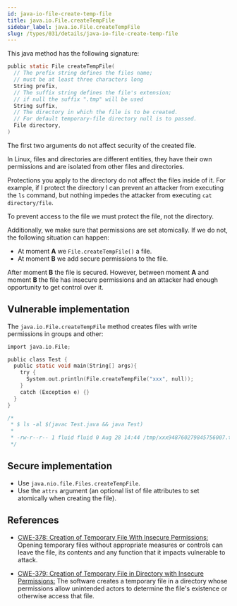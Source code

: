 ```yaml
---
id: java-io-file-create-temp-file
title: java.io.File.createTempFile
sidebar_label: java.io.File.createTempFile
slug: /types/031/details/java-io-file-create-temp-file
---
```


This java method has the following signature:

```c
public static File createTempFile(
  // The prefix string defines the files name;
  // must be at least three characters long
  String prefix,
  // The suffix string defines the file's extension;
  // if null the suffix ".tmp" will be used
  String suffix,
  // The directory in which the file is to be created.
  // For default temporary-file directory null is to passed.
  File directory,
)
```

The first two arguments
do not affect security
of the created file.

In Linux,
files and directories
are different entities,
they have their own permissions
and are isolated from other files and directories.

Protections you apply to the directory
do not affect the files inside of it.
For example,
if I protect the directory
I can prevent an attacker
from executing the `ls` command,
but nothing impedes the attacker
from executing `cat directory/file`.

To prevent access to the file
we must protect the file,
not the directory.

Additionally,
we make sure that permissions are set atomically.
If we do not,
the following situation can happen:

- At moment **A** we `File.createTempFile()` a file.
- At moment **B** we add secure permissions to the file.

After moment **B** the file is secured.
However,
between moment **A** and moment **B**
the file has insecure permissions
and an attacker had enough opportunity
to get control over it.

## Vulnerable implementation

The `java.io.File.createTempFile` method creates files
with write permissions in groups and other:

```c {6}
import java.io.File;

public class Test {
  public static void main(String[] args){
    try {
      System.out.println(File.createTempFile("xxx", null));
    }
    catch (Exception e) {}
  }
}

/*
 * $ ls -al $(javac Test.java && java Test)
 *
 * -rw-r--r-- 1 fluid fluid 0 Aug 28 14:44 /tmp/xxx948760279845756007.tmp
 */
```

## Secure implementation

- Use `java.nio.file.Files.createTempFile`.
- Use the `attrs` argument (an optional list of file attributes
  to set atomically when creating the file).

## References

- [CWE-378: Creation of Temporary File With Insecure Permissions:](https://cwe.mitre.org/data/definitions/378.html)
Opening temporary files without appropriate measures or controls
can leave the file, its contents and any function that it impacts
vulnerable to attack.

- [CWE-379: Creation of Temporary File in Directory with Insecure Permissions:](https://cwe.mitre.org/data/definitions/379.html)
The software creates a temporary file
in a directory whose permissions allow unintended actors
to determine the file's existence
or otherwise access that file.
